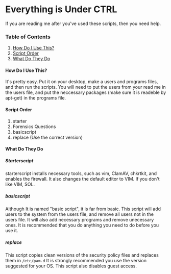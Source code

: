# Everything is Under CTRL
If you are reading me after you've used these scripts, then you need help.
### Table of Contents
1. [How Do I Use This?](#how-do-i-use-this)
2. [Script Order](#script-order)
3. [What Do They Do](#what-do-they-do)

#### How Do I Use This?
   It's pretty easy. Put it on your desktop, make a users and programs files, and then run the scripts. You will need to put the users from your read me in the users file, and put the neccessary packages (make sure it is readeble by apt-get) in the programs file.
  
#### Script Order
1. starter
2. Forensics Questions
3. basicscript
4. replace (Use the correct version)


#### What Do They Do
##### Starterscript
starterscript installs necessary tools, such as vim, ClamAV, chkrtkit, and enables the firewall. It also changes the default editor to VIM. If you don't like VIM, SOL.
##### basicscript
Although It is named "basic script", it is far from basic. This script will add users to the system from the users file, and remove all users not in the users file. It will also add necessary programs and remove unecessary ones. It is recommended that you do anything you need to do before you use it.
##### replace
This script copies clean versions of the security policy files and replaces them in `/etc/pam.d` It is strongly recommended you use the version suggested for your OS. This script also disables guest access.

